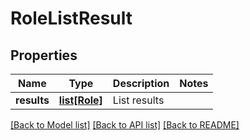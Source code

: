 # RoleListResult

## Properties
Name | Type | Description | Notes
------------ | ------------- | ------------- | -------------
**results** | [**list[Role]**](Role.md) | List results | 

[[Back to Model list]](../README.md#documentation-for-models) [[Back to API list]](../README.md#documentation-for-api-endpoints) [[Back to README]](../README.md)


